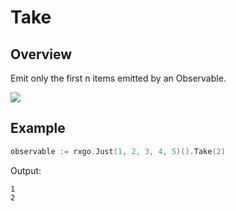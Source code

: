 # Take

## Overview

Emit only the first n items emitted by an Observable.

![](http://reactivex.io/documentation/operators/images/take.png)

## Example

```go
observable := rxgo.Just(1, 2, 3, 4, 5)().Take(2)
```

Output:

```
1
2
```
